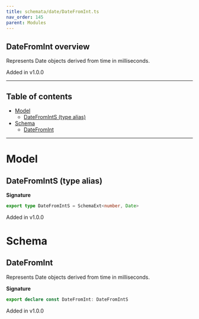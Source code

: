 ```yaml
---
title: schemata/date/DateFromInt.ts
nav_order: 145
parent: Modules
---
```


## DateFromInt overview

Represents Date objects derived from time in milliseconds.

Added in v1.0.0

---

<h2 class="text-delta">Table of contents</h2>

- [Model](#model)
  - [DateFromIntS (type alias)](#datefromints-type-alias)
- [Schema](#schema)
  - [DateFromInt](#datefromint)

---

# Model

## DateFromIntS (type alias)

**Signature**

```ts
export type DateFromIntS = SchemaExt<number, Date>
```

Added in v1.0.0

# Schema

## DateFromInt

Represents Date objects derived from time in milliseconds.

**Signature**

```ts
export declare const DateFromInt: DateFromIntS
```

Added in v1.0.0
